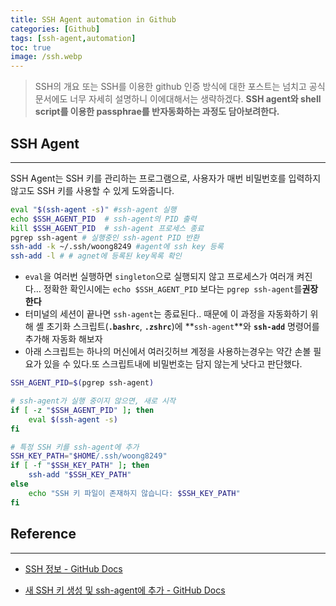 ```yaml
---
title: SSH Agent automation in Github
categories: [Github]
tags: [ssh-agent,automation]
toc: true
image: /ssh.webp
---
```



<blockquote class="prompt-tip">
SSH의 개요 또는 SSH를 이용한 github 인증 방식에 대한 포스트는 넘치고 공식문서에도 너무 자세히 설명하니 이에대해서는 생략하겠다.
<b>SSH agent와 shell script를 이용한 passphrae를 반자동화하는 과정도 담아보려한다.</b>
</blockquote>

## SSH Agent

---

SSH Agent는 SSH 키를 관리하는 프로그램으로, 사용자가 매번 비밀번호를 입력하지 않고도 SSH 키를 사용할 수 있게 도와줍니다.

```bash
eval "$(ssh-agent -s)" #ssh-agent 실행
echo $SSH_AGENT_PID  # ssh-agent의 PID 출력
kill $SSH_AGENT_PID  # ssh-agent 프로세스 종료
pgrep ssh-agent # 실행중인 ssh-agent PID 반환
ssh-add -k ~/.ssh/woong8249 #agent에 ssh key 등록
ssh-add -l # # agnet에 등록된 key목록 확인
```

- `eval`을 여러번 실행하면 `singleton`으로 실행되지 않고 프로세스가 여러개 켜진다… 정확한 확인시에는 `echo $SSH_AGENT_PID` 보다는 `pgrep ssh-agent`를**권장한다**
- 터미널의 세션이 끝나면 `ssh-agent`는 종료된다.. 때문에 이 과정을 자동화하기 위해 셸 초기화 스크립트(**`.bashrc`**, **`.zshrc`**)에 **`ssh-agent`**와 **`ssh-add`** 명령어를 추가해 자동화 해보자
- 아래 스크립트는 하나의 머신에서 여러깃허브 계정을 사용하는경우는 약간 손볼 필요가 있을 수 있다.또 스크립트내에 비밀번호는 담지 않는게 낫다고 판단했다.

```bash
SSH_AGENT_PID=$(pgrep ssh-agent)

# ssh-agent가 실행 중이지 않으면, 새로 시작
if [ -z "$SSH_AGENT_PID" ]; then
    eval $(ssh-agent -s)
fi

# 특정 SSH 키를 ssh-agent에 추가
SSH_KEY_PATH="$HOME/.ssh/woong8249"
if [ -f "$SSH_KEY_PATH" ]; then
    ssh-add "$SSH_KEY_PATH"
else
    echo "SSH 키 파일이 존재하지 않습니다: $SSH_KEY_PATH"
fi
```

## Reference

---

- [SSH 정보 - GitHub Docs](https://docs.github.com/ko/authentication/connecting-to-github-with-ssh/about-ssh)

- [새 SSH 키 생성 및 ssh-agent에 추가 - GitHub Docs](https://docs.github.com/ko/authentication/connecting-to-github-with-ssh/generating-a-new-ssh-key-and-adding-it-to-the-ssh-agent)
